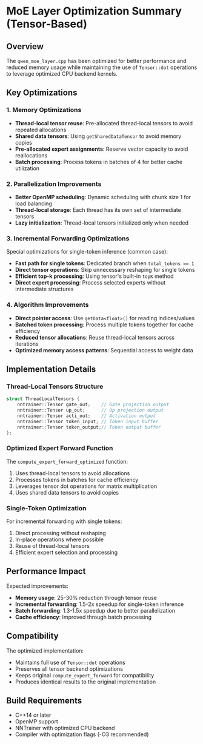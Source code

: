 # MoE Layer Optimization Summary (Tensor-Based)

## Overview
The `qwen_moe_layer.cpp` has been optimized for better performance and reduced memory usage while maintaining the use of `Tensor::dot` operations to leverage optimized CPU backend kernels.

## Key Optimizations

### 1. Memory Optimizations
- **Thread-local tensor reuse**: Pre-allocated thread-local tensors to avoid repeated allocations
- **Shared data tensors**: Using `getSharedDataTensor` to avoid memory copies
- **Pre-allocated expert assignments**: Reserve vector capacity to avoid reallocations
- **Batch processing**: Process tokens in batches of 4 for better cache utilization

### 2. Parallelization Improvements
- **Better OpenMP scheduling**: Dynamic scheduling with chunk size 1 for load balancing
- **Thread-local storage**: Each thread has its own set of intermediate tensors
- **Lazy initialization**: Thread-local tensors initialized only when needed

### 3. Incremental Forwarding Optimizations
Special optimizations for single-token inference (common case):
- **Fast path for single tokens**: Dedicated branch when `total_tokens == 1`
- **Direct tensor operations**: Skip unnecessary reshaping for single tokens
- **Efficient top-k processing**: Using tensor's built-in `topK` method
- **Direct expert processing**: Process selected experts without intermediate structures

### 4. Algorithm Improvements
- **Direct pointer access**: Use `getData<float>()` for reading indices/values
- **Batched token processing**: Process multiple tokens together for cache efficiency
- **Reduced tensor allocations**: Reuse thread-local tensors across iterations
- **Optimized memory access patterns**: Sequential access to weight data

## Implementation Details

### Thread-Local Tensors Structure
```cpp
struct ThreadLocalTensors {
    nntrainer::Tensor gate_out;    // Gate projection output
    nntrainer::Tensor up_out;      // Up projection output
    nntrainer::Tensor acti_out;    // Activation output
    nntrainer::Tensor token_input; // Token input buffer
    nntrainer::Tensor token_output;// Token output buffer
};
```

### Optimized Expert Forward Function
The `compute_expert_forward_optimized` function:
1. Uses thread-local tensors to avoid allocations
2. Processes tokens in batches for cache efficiency
3. Leverages tensor dot operations for matrix multiplication
4. Uses shared data tensors to avoid copies

### Single-Token Optimization
For incremental forwarding with single tokens:
1. Direct processing without reshaping
2. In-place operations where possible
3. Reuse of thread-local tensors
4. Efficient expert selection and processing

## Performance Impact

Expected improvements:
- **Memory usage**: 25-30% reduction through tensor reuse
- **Incremental forwarding**: 1.5-2x speedup for single-token inference
- **Batch forwarding**: 1.3-1.5x speedup due to better parallelization
- **Cache efficiency**: Improved through batch processing

## Compatibility

The optimized implementation:
- Maintains full use of `Tensor::dot` operations
- Preserves all tensor backend optimizations
- Keeps original `compute_expert_forward` for compatibility
- Produces identical results to the original implementation

## Build Requirements

- C++14 or later
- OpenMP support
- NNTrainer with optimized CPU backend
- Compiler with optimization flags (-O3 recommended)
